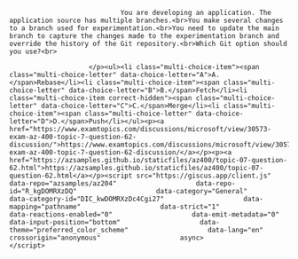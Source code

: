 <p class="card-text">
							
								You are developing an application. The application source has multiple branches.<br>You make several changes to a branch used for experimentation.<br>You need to update the main branch to capture the changes made to the experimentation branch and override the history of the Git repository.<br>Which Git option should you use?<br>
							
						</p><ul><li class="multi-choice-item"><span class="multi-choice-letter" data-choice-letter="A">A.</span>Rebase</li><li class="multi-choice-item"><span class="multi-choice-letter" data-choice-letter="B">B.</span>Fetch</li><li class="multi-choice-item correct-hidden"><span class="multi-choice-letter" data-choice-letter="C">C.</span>Merge</li><li class="multi-choice-item"><span class="multi-choice-letter" data-choice-letter="D">D.</span>Push</li></ul><p><a href="https://www.examtopics.com/discussions/microsoft/view/30573-exam-az-400-topic-7-question-62-discussion/">https://www.examtopics.com/discussions/microsoft/view/30573-exam-az-400-topic-7-question-62-discussion/</a></p><p><a href="https://azsamples.github.io/staticfiles/az400/topic-07-question-62.html">https://azsamples.github.io/staticfiles/az400/topic-07-question-62.html</a></p><script src="https://giscus.app/client.js"                    data-repo="azsamples/az204"                    data-repo-id="R_kgDOMRXzDQ"                    data-category="General"                    data-category-id="DIC_kwDOMRXzDc4Cgi27"                    data-mapping="pathname"                    data-strict="1"                    data-reactions-enabled="0"                    data-emit-metadata="0"                    data-input-position="bottom"                    data-theme="preferred_color_scheme"                    data-lang="en"                    crossorigin="anonymous"                    async>                    </script>